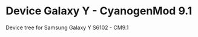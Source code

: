 Device Galaxy Y - CyanogenMod 9.1
=====================================

Device tree for Samsung Galaxy Y S6102 - CM9.1
